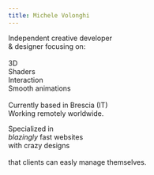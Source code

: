 ```yaml
---
title: Michele Volonghi
---
```

Independent creative developer\
& designer focusing on:\
\
3D\
Shaders\
Interaction\
Smooth animations\
\
Currently based in Brescia (IT)\
Working remotely worldwide.

Specialized in\
*blazingly* fast websites\
with crazy designs\
\
that clients can easly
manage themselves.